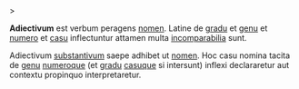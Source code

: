 <!-- markdownlint-disable MD041 -->>
**Adiectivum** est verbum peragens [nomen](nomen.md). Latine de [gradu](gradus.md) et [genu](genus.md) et [numero](numerus.md) et [casu](casus.md) inflectuntur attamen multa [incomparabilia](incomparabile.md) sunt.

Adiectivum [substantivum](https://wikipedia.org/wiki/Nominalization) saepe adhibet ut [nomen](nomen.md). Hoc casu nomina tacita de [genu](genus.md) [numeroque](numerus.md) (et [gradu](gradus.md) [casuque](casus.md) si intersunt) inflexi declararetur aut contextu propinquo interpretaretur.

